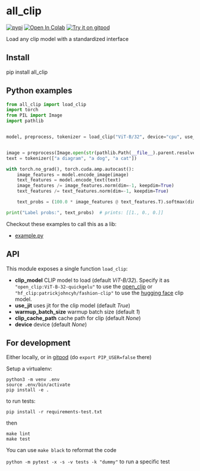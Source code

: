 # all_clip
[![pypi](https://img.shields.io/pypi/v/all_clip.svg)](https://pypi.python.org/pypi/all_clip)
[![Open In Colab](https://colab.research.google.com/assets/colab-badge.svg)](https://colab.research.google.com/github/rom1504/all_clip/blob/master/notebook/all_clip_getting_started.ipynb)
[![Try it on gitpod](https://img.shields.io/badge/try-on%20gitpod-brightgreen.svg)](https://gitpod.io/#https://github.com/rom1504/all_clip)

Load any clip model with a standardized interface

## Install

pip install all_clip

## Python examples

```python
from all_clip import load_clip
import torch
from PIL import Image
import pathlib


model, preprocess, tokenizer = load_clip("ViT-B/32", device="cpu", use_jit=False)


image = preprocess(Image.open(str(pathlib.Path(__file__).parent.resolve()) + "/CLIP.png")).unsqueeze(0)
text = tokenizer(["a diagram", "a dog", "a cat"])

with torch.no_grad(), torch.cuda.amp.autocast():
    image_features = model.encode_image(image)
    text_features = model.encode_text(text)
    image_features /= image_features.norm(dim=-1, keepdim=True)
    text_features /= text_features.norm(dim=-1, keepdim=True)

    text_probs = (100.0 * image_features @ text_features.T).softmax(dim=-1)

print("Label probs:", text_probs)  # prints: [[1., 0., 0.]]
```

Checkout these examples to call this as a lib:
* [example.py](examples/example.py)

## API

This module exposes a single function `load_clip`:

* **clip_model** CLIP model to load (default *ViT-B/32*). Specify it as `"open_clip:ViT-B-32-quickgelu"` to use the [open_clip](https://github.com/mlfoundations/open_clip) or `"hf_clip:patrickjohncyh/fashion-clip"` to use the [hugging face](https://huggingface.co/docs/transformers/model_doc/clip) clip model.
* **use_jit** uses jit for the clip model (default *True*)
* **warmup_batch_size** warmup batch size (default *1*)
* **clip_cache_path** cache path for clip (default *None*)
* **device** device (default *None*)

## For development

Either locally, or in [gitpod](https://gitpod.io/#https://github.com/rom1504/all_clip) (do `export PIP_USER=false` there)

Setup a virtualenv:

```
python3 -m venv .env
source .env/bin/activate
pip install -e .
```

to run tests:
```
pip install -r requirements-test.txt
```
then 
```
make lint
make test
```

You can use `make black` to reformat the code

`python -m pytest -x -s -v tests -k "dummy"` to run a specific test
